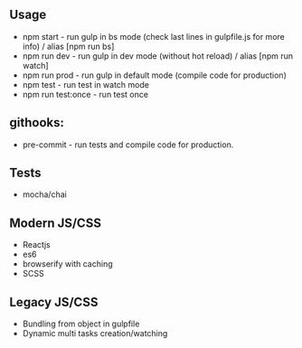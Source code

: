 ## Usage

* npm start - run gulp in bs mode (check last lines in gulpfile.js for more info) / alias [npm run bs]
* npm run dev - run gulp in dev mode (without hot reload) / alias [npm run watch]
* npm run prod - run gulp in default mode (compile code for production)
* npm test - run test in watch mode
* npm run test:once - run test once




## githooks:

* pre-commit -  run tests and compile code for production.



## Tests
* mocha/chai



## Modern JS/CSS
* Reactjs
* es6
* browserify with caching
* SCSS



## Legacy JS/CSS

* Bundling from object in gulpfile
* Dynamic multi tasks creation/watching
